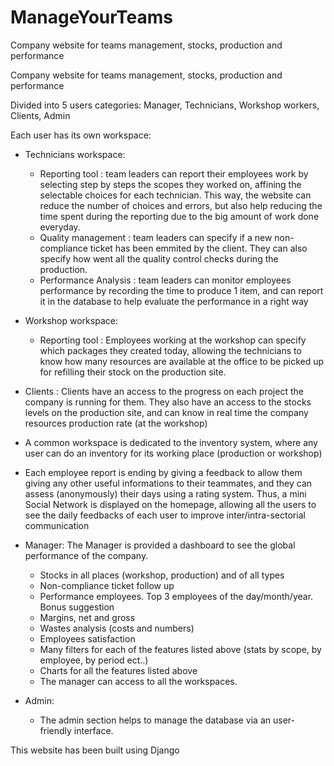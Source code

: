 # ManageYourTeams
Company website for teams management, stocks, production and performance

Company website for teams management, stocks, production and performance

Divided into 5 users categories: Manager, Technicians, Workshop workers, Clients, Admin

Each user has its own workspace:

  - Technicians workspace:
    - Reporting tool : team leaders can report their employees work by selecting step by steps the scopes they worked on, affining the selectable choices for each technician. This way, the website can reduce the number of choices and errors, but also help reducing the time spent during the reporting due to the big amount of work done everyday.
    - Quality management : team leaders can specify if a new non-compliance ticket has been emmited by the client. They can also specify how went all the quality control checks during the production.
    - Performance Analysis : team leaders can monitor employees performance by recording the time to produce 1 item, and can report it in the database to help evaluate the performance in a right way
  
  - Workshop workspace:
    - Reporting tool : Employees working at the workshop can specify which packages they created today, allowing the technicians to know how many resources are available at the office to be picked up for refilling their stock on the production site.

  - Clients : Clients have an access to the progress on each project the company is running for them. They also have an access to the stocks levels on the production site, and can know in real time the company resources production rate (at the workshop)

  - A common workspace is dedicated to the inventory system, where any user can do an inventory for its working place (production or workshop)

  - Each employee report is ending by giving a feedback to allow them giving any other useful informations to their teammates, and they can assess (anonymously) their days using a rating system. 
    Thus, a mini Social Network is displayed on the homepage, allowing all the users to see the daily feedbacks of each user to improve inter/intra-sectorial communication

  - Manager: The Manager is provided a dashboard to see the global performance of the company.
    - Stocks in all places (workshop, production) and of all types
    - Non-compliance ticket follow up
    - Performance employees. Top 3 employees of the day/month/year. Bonus suggestion
    - Margins, net and gross
    - Wastes analysis (costs and numbers)
    - Employees satisfaction
    - Many filters for each of the features listed above (stats by scope, by employee, by period ect..)
    - Charts for all the features listed above
    - The manager can access to all the workspaces.

  - Admin:
    - The admin section helps to manage the database via an user-friendly interface.

This website has been built using Django
